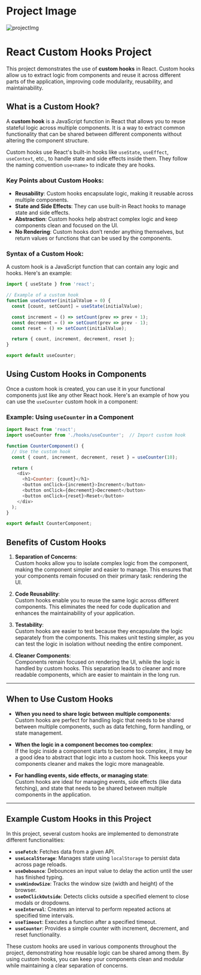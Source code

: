 # Project Image
![projectImg](https://github.com/user-attachments/assets/e09ca088-13e7-4eea-8eaa-f3284bbd2bf0)


# React Custom Hooks Project

This project demonstrates the use of **custom hooks** in React. Custom hooks allow us to extract logic from components and reuse it across different parts of the application, improving code modularity, reusability, and maintainability.

## What is a Custom Hook?

A **custom hook** is a JavaScript function in React that allows you to reuse stateful logic across multiple components. It is a way to extract common functionality that can be shared between different components without altering the component structure.

Custom hooks use React's built-in hooks like `useState`, `useEffect`, `useContext`, etc., to handle state and side effects inside them. They follow the naming convention `use<name>` to indicate they are hooks.

### Key Points about Custom Hooks:
- **Reusability**: Custom hooks encapsulate logic, making it reusable across multiple components.
- **State and Side Effects**: They can use built-in React hooks to manage state and side effects.
- **Abstraction**: Custom hooks help abstract complex logic and keep components clean and focused on the UI.
- **No Rendering**: Custom hooks don’t render anything themselves, but return values or functions that can be used by the components.

### Syntax of a Custom Hook:

A custom hook is a JavaScript function that can contain any logic and hooks. Here's an example:

```javascript
import { useState } from 'react';

// Example of a custom hook
function useCounter(initialValue = 0) {
  const [count, setCount] = useState(initialValue);

  const increment = () => setCount(prev => prev + 1);
  const decrement = () => setCount(prev => prev - 1);
  const reset = () => setCount(initialValue);

  return { count, increment, decrement, reset };
}

export default useCounter;
```

## Using Custom Hooks in Components

Once a custom hook is created, you can use it in your functional components just like any other React hook. Here's an example of how you can use the `useCounter` custom hook in a component:

### Example: Using `useCounter` in a Component

```javascript
import React from 'react';
import useCounter from './hooks/useCounter';  // Import custom hook

function CounterComponent() {
  // Use the custom hook
  const { count, increment, decrement, reset } = useCounter(10);  

  return (
    <div>
      <h1>Counter: {count}</h1>
      <button onClick={increment}>Increment</button>
      <button onClick={decrement}>Decrement</button>
      <button onClick={reset}>Reset</button>
    </div>
  );
}

export default CounterComponent;
```


## Benefits of Custom Hooks

1. **Separation of Concerns**:  
   Custom hooks allow you to isolate complex logic from the component, making the component simpler and easier to manage. This ensures that your components remain focused on their primary task: rendering the UI.

2. **Code Reusability**:  
   Custom hooks enable you to reuse the same logic across different components. This eliminates the need for code duplication and enhances the maintainability of your application.

3. **Testability**:  
   Custom hooks are easier to test because they encapsulate the logic separately from the components. This makes unit testing simpler, as you can test the logic in isolation without needing the entire component.

4. **Cleaner Components**:  
   Components remain focused on rendering the UI, while the logic is handled by custom hooks. This separation leads to cleaner and more readable components, which are easier to maintain in the long run.

---

## When to Use Custom Hooks

- **When you need to share logic between multiple components**:  
  Custom hooks are perfect for handling logic that needs to be shared between multiple components, such as data fetching, form handling, or state management.

- **When the logic in a component becomes too complex**:  
  If the logic inside a component starts to become too complex, it may be a good idea to abstract that logic into a custom hook. This keeps your components cleaner and makes the logic more manageable.

- **For handling events, side effects, or managing state**:  
  Custom hooks are ideal for managing events, side effects (like data fetching), and state that needs to be shared between multiple components in the application.

---

## Example Custom Hooks in this Project

In this project, several custom hooks are implemented to demonstrate different functionalities:

- **`useFetch`**: Fetches data from a given API.
- **`useLocalStorage`**: Manages state using `localStorage` to persist data across page reloads.
- **`useDebounce`**: Debounces an input value to delay the action until the user has finished typing.
- **`useWindowSize`**: Tracks the window size (width and height) of the browser.
- **`useOnClickOutside`**: Detects clicks outside a specified element to close modals or dropdowns.
- **`useInterval`**: Creates an interval to perform repeated actions at specified time intervals.
- **`useTimeout`**: Executes a function after a specified timeout.
- **`useCounter`**: Provides a simple counter with increment, decrement, and reset functionality.

These custom hooks are used in various components throughout the project, demonstrating how reusable logic can be shared among them. By using custom hooks, you can keep your components clean and modular while maintaining a clear separation of concerns.
